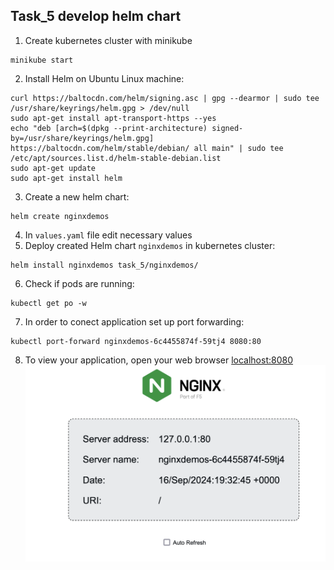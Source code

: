 ## Task_5 develop helm chart

1. Create kubernetes cluster with minikube

```shell
minikube start
```

2. Install Helm on Ubuntu Linux machine:
```shel
curl https://baltocdn.com/helm/signing.asc | gpg --dearmor | sudo tee /usr/share/keyrings/helm.gpg > /dev/null
sudo apt-get install apt-transport-https --yes
echo "deb [arch=$(dpkg --print-architecture) signed-by=/usr/share/keyrings/helm.gpg] https://baltocdn.com/helm/stable/debian/ all main" | sudo tee /etc/apt/sources.list.d/helm-stable-debian.list
sudo apt-get update
sudo apt-get install helm
```
3. Create a new helm chart:

```shell
helm create nginxdemos
```
4. In `values.yaml` file edit necessary values
5.  Deploy created Helm chart `nginxdemos` in kubernetes cluster:
```shell
helm install nginxdemos task_5/nginxdemos/
```
6. Check if pods are running:
```shell
kubectl get po -w
```
7.  In order to conect application set up port forwarding:
```shell
kubectl port-forward nginxdemos-6c4455874f-59tj4 8080:80
```
8. To view your application, open your web browser [localhost:8080](localhost:8080)
![alt text](<../pic/Screenshot.png>)